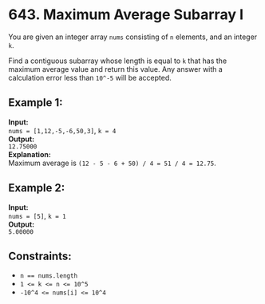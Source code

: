 # 643. Maximum Average Subarray I

You are given an integer array `nums` consisting of `n` elements, and an integer `k`.

Find a contiguous subarray whose length is equal to `k` that has the maximum average value and return this value. Any answer with a calculation error less than `10^-5` will be accepted.

## Example 1:

**Input:**  
`nums = [1,12,-5,-6,50,3]`, `k = 4`  
**Output:**  
`12.75000`  
**Explanation:**  
Maximum average is `(12 - 5 - 6 + 50) / 4 = 51 / 4 = 12.75`.

## Example 2:

**Input:**  
`nums = [5]`, `k = 1`  
**Output:**  
`5.00000`

## Constraints:

- `n == nums.length`
- `1 <= k <= n <= 10^5`
- `-10^4 <= nums[i] <= 10^4`